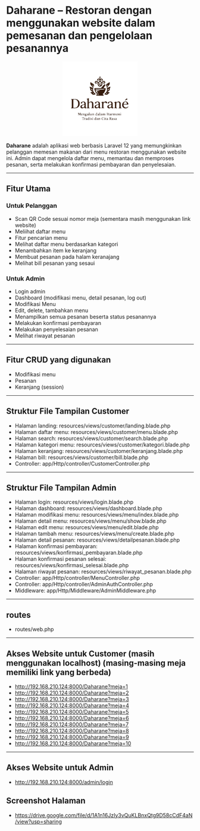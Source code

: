 # Daharane – Restoran dengan menggunakan website dalam pemesanan dan pengelolaan pesanannya

<p align="center">
  <img src="public/logo_daharane.png" width="200" alt="Daharane Logo">
</p>

**Daharane** adalah aplikasi web berbasis Laravel 12 yang memungkinkan pelanggan memesan makanan dari menu restoran menggunakan website ini. Admin dapat mengelola daftar menu, memantau dan memproses pesanan, serta melakukan konfirmasi pembayaran dan penyelesaian.

---

## Fitur Utama

### Untuk Pelanggan
- Scan QR Code sesuai nomor meja (sementara masih menggunakan link website)
- Meliihat daftar menu
- Fitur pencarian menu
- Melihat daftar menu berdasarkan kategori
- Menambahkan item ke keranjang
- Membuat pesanan pada halam keranajang
- Melihat bill pesanan yang sesaui

### Untuk Admin
- Login admin
- Dashboard (modifikasi menu, detail pesanan, log out)
- Modifikasi Menu
- Edit, delete, tambahkan menu
- Menampilkan semua pesanan beserta status pesanannya
- Melakukan konfirmasi pembayaran
- Melakukan penyelesaian pesanan
- Melihat riwayat pesanan

---

## Fitur CRUD yang digunakan
- Modifikasi menu
- Pesanan
- Keranjang (session)

---

## Struktur File Tampilan Customer
- Halaman landing: resources/views/customer/landing.blade.php
- Halaman daftar menu: resources/views/customer/menu.blade.php
- Halaman search: resources/views/customer/search.blade.php
- Halaman kategori menu: resources/views/customer/kategori.blade.php
- Halaman keranjang: resources/views/customer/keranjang.blade.php
- Halaman bill: resources/views/customer/bill.blade.php
- Controller: app/Http/controller/CustomerController.php

---

## Struktur File Tampilan Admin
- Halaman login: resources/views/login.blade.php
- Halaman dashboard: resources/views/dashboard.blade.php
- Halaman modifikasi menu: resources/views/menu/index.blade.php
- Halaman detail menu: resources/views/menu/show.blade.php
- Halaman edit menu: resources/views/menu/edit.blade.php
- Halaman tambah menu: resources/views/menu/create.blade.php
- Halaman detail pesanan: resources/views/detailpesanan.blade.php
- Halaman konfirmasi pembayaran: resources/views/konfirmasi_pembayaran.blade.php
- Halaman konfirmasi pesanan selesai: resources/views/konfirmasi_selesai.blade.php
- Halaman riwayat pesanan: resources/views/riwayat_pesanan.blade.php
- Controller: app/Http/controller/MenuController.php
- Controller: app/Http/controller/AdminAuthController.php
- Middleware: app/Http/Middleware/AdminMiddleware.php

---

## routes
- routes/web.php

---

## Akses Website untuk Customer (masih menggunakan localhost) (masing-masing meja memiliki link yang berbeda)
- http://192.168.210.124:8000/Daharane?meja=1
- http://192.168.210.124:8000/Daharane?meja=2
- http://192.168.210.124:8000/Daharane?meja=3
- http://192.168.210.124:8000/Daharane?meja=4
- http://192.168.210.124:8000/Daharane?meja=5
- http://192.168.210.124:8000/Daharane?meja=6
- http://192.168.210.124:8000/Daharane?meja=7
- http://192.168.210.124:8000/Daharane?meja=8
- http://192.168.210.124:8000/Daharane?meja=9
- http://192.168.210.124:8000/Daharane?meja=10

---

## Akses Website untuk Admin 
- http://192.168.210.124:8000/admin/login
  
## Screenshot Halaman 
- https://drive.google.com/file/d/1A1n16JzIy3vQuKLBnxQtg9D58cCdF4aN/view?usp=sharing 


